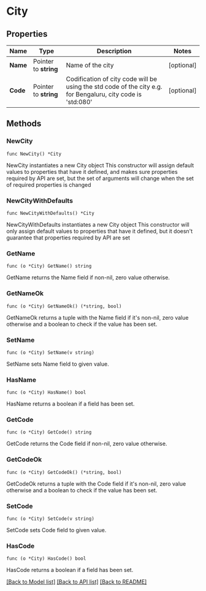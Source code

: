 # City

## Properties

Name | Type | Description | Notes
------------ | ------------- | ------------- | -------------
**Name** | Pointer to **string** | Name of the city | [optional] 
**Code** | Pointer to **string** | Codification of city code will be using the std code of the city e.g. for Bengaluru, city code is &#39;std:080&#39; | [optional] 

## Methods

### NewCity

`func NewCity() *City`

NewCity instantiates a new City object
This constructor will assign default values to properties that have it defined,
and makes sure properties required by API are set, but the set of arguments
will change when the set of required properties is changed

### NewCityWithDefaults

`func NewCityWithDefaults() *City`

NewCityWithDefaults instantiates a new City object
This constructor will only assign default values to properties that have it defined,
but it doesn't guarantee that properties required by API are set

### GetName

`func (o *City) GetName() string`

GetName returns the Name field if non-nil, zero value otherwise.

### GetNameOk

`func (o *City) GetNameOk() (*string, bool)`

GetNameOk returns a tuple with the Name field if it's non-nil, zero value otherwise
and a boolean to check if the value has been set.

### SetName

`func (o *City) SetName(v string)`

SetName sets Name field to given value.

### HasName

`func (o *City) HasName() bool`

HasName returns a boolean if a field has been set.

### GetCode

`func (o *City) GetCode() string`

GetCode returns the Code field if non-nil, zero value otherwise.

### GetCodeOk

`func (o *City) GetCodeOk() (*string, bool)`

GetCodeOk returns a tuple with the Code field if it's non-nil, zero value otherwise
and a boolean to check if the value has been set.

### SetCode

`func (o *City) SetCode(v string)`

SetCode sets Code field to given value.

### HasCode

`func (o *City) HasCode() bool`

HasCode returns a boolean if a field has been set.


[[Back to Model list]](../README.md#documentation-for-models) [[Back to API list]](../README.md#documentation-for-api-endpoints) [[Back to README]](../README.md)


